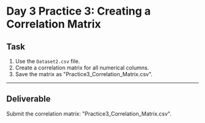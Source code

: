 # Day 3 Practice 3: Creating a Correlation Matrix

## Task
1. Use the `Dataset2.csv` file.
2. Create a correlation matrix for all numerical columns.
3. Save the matrix as "Practice3_Correlation_Matrix.csv".

---

## Deliverable
Submit the correlation matrix: "Practice3_Correlation_Matrix.csv".